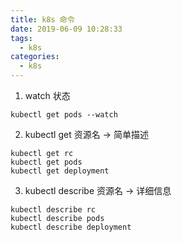 ```yaml
---
title: k8s 命令
date: 2019-06-09 10:28:33
tags:
  - k8s
categories: 
  - k8s
---
```

   
1. watch 状态
```
kubectl get pods --watch
```

2. kubectl get 资源名  -> 简单描述

```
kubectl get rc
kubectl get pods
kubectl get deployment
```


3. kubectl describe 资源名  -> 详细信息

```
kubectl describe rc
kubectl describe pods
kubectl describe deployment
```




